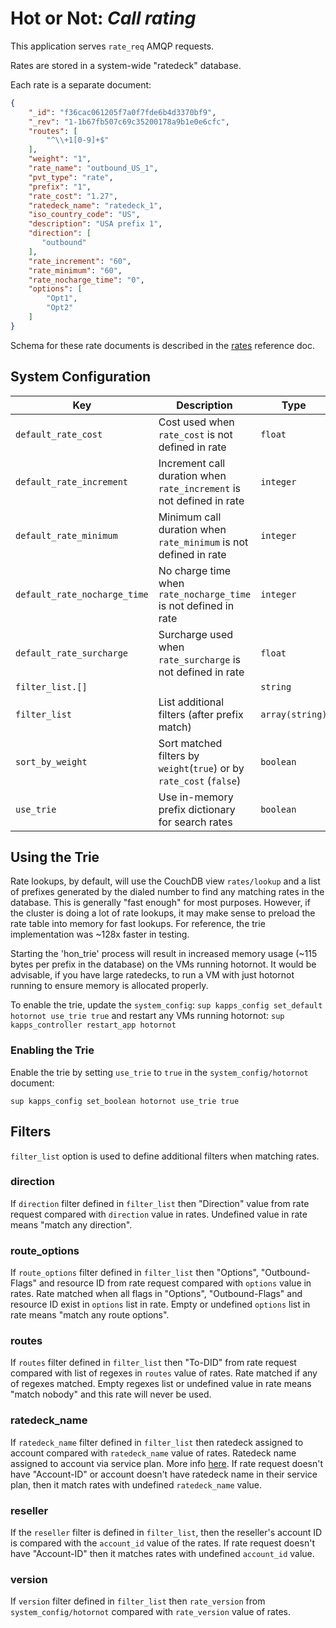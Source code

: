 # Hot or Not: *Call rating*

This application serves `rate_req` AMQP requests.

Rates are stored in a system-wide "ratedeck" database.

Each rate is a separate document:

```json
{
    "_id": "f36cac061205f7a0f7fde6b4d3370bf9",
    "_rev": "1-1b67fb507c69c35200178a9b1e0e6cfc",
    "routes": [
        "^\\+1[0-9]+$"
    ],
    "weight": "1",
    "rate_name": "outbound_US_1",
    "pvt_type": "rate",
    "prefix": "1",
    "rate_cost": "1.27",
    "ratedeck_name": "ratedeck_1",
    "iso_country_code": "US",
    "description": "USA prefix 1",
    "direction": [
       "outbound"
    ],
    "rate_increment": "60",
    "rate_minimum": "60",
    "rate_nocharge_time": "0",
    "options": [
        "Opt1",
        "Opt2"
    ]
}
```

Schema for these rate documents is described in the [rates](../../crossbar/doc/rates.md#schema) reference doc.

## System Configuration

Key | Description | Type | Default
--- | ----------- | ---- | -------
`default_rate_cost` | Cost used when `rate_cost` is not defined in rate | `float` | `0.0`
`default_rate_increment` | Increment call duration when `rate_increment` is not defined in rate | `integer` | `60`
`default_rate_minimum` | Minimum call duration when `rate_minimum` is not defined in rate | `integer` | `60`
`default_rate_nocharge_time` | No charge time when `rate_nocharge_time`  is not defined in rate | `integer` | `0`
`default_rate_surcharge` | Surcharge used when `rate_surcharge` is not defined in rate | `float` | `0.0`
`filter_list.[]` |  | `string` |
`filter_list` | List additional filters (after prefix match) | `array(string)` | `["direction", "route_options", "routes"]`
`sort_by_weight` | Sort matched filters by `weight`(`true`) or by `rate_cost` (`false`) | `boolean` | `true`
`use_trie` | Use in-memory prefix dictionary for search rates | `boolean` | `false`

## Using the Trie

Rate lookups, by default, will use the CouchDB view `rates/lookup` and a list of prefixes generated by the dialed number to find any matching rates in the database. This is generally "fast enough" for most purposes. However, if the cluster is doing a lot of rate lookups, it may make sense to preload the rate table into memory for fast lookups. For reference, the trie implementation was ~128x faster in testing.

Starting the 'hon_trie' process will result in increased memory usage (~115 bytes per prefix in the database) on the VMs running hotornot. It would be advisable, if you have large ratedecks, to run a VM with just hotornot running to ensure memory is allocated properly.

To enable the trie, update the `system_config`: `sup kapps_config set_default hotornot use_trie true` and restart any VMs running hotornot: `sup kapps_controller restart_app hotornot`

### Enabling the Trie

Enable the trie by setting `use_trie` to `true` in the `system_config/hotornot` document:

```shell
sup kapps_config set_boolean hotornot use_trie true
```

## Filters

`filter_list` option is used to define additional filters when matching rates.

### direction

If `direction` filter defined in `filter_list` then "Direction" value from rate request compared with `direction` value in rates. Undefined value in rate means "match any direction".

### route_options

If `route_options` filter defined in `filter_list` then "Options", "Outbound-Flags" and resource ID from rate request compared with `options` value in rates. Rate matched when all flags in "Options", "Outbound-Flags" and resource ID exist in `options` list in rate. Empty or undefined `options` list in rate means "match any route options".

### routes

If `routes` filter defined in `filter_list` then "To-DID" from rate request compared with list of regexes in `routes` value of rates. Rate matched if any of regexes matched. Empty regexes list or undefined value in rate means "match nobody" and this rate will never be used.

### ratedeck_name

If `ratedeck_name` filter defined in `filter_list` then ratedeck assigned to account compared with `ratedeck_name` value of rates. Ratedeck name assigned to account via service plan. More info [here](../../../core/kazoo_services/doc/ratedeck.md). If rate request doesn't have "Account-ID" or account doesn't have ratedeck name in their service plan, then it match rates with undefined `ratedeck_name` value.

### reseller

If the `reseller` filter is defined in `filter_list`, then the reseller's account ID is compared with the `account_id` value of the rates. If rate request doesn't have "Account-ID" then it matches rates with undefined `account_id` value.

### version

If `version` filter defined in `filter_list` then `rate_version` from `system_config/hotornot` compared with `rate_version` value of rates.

